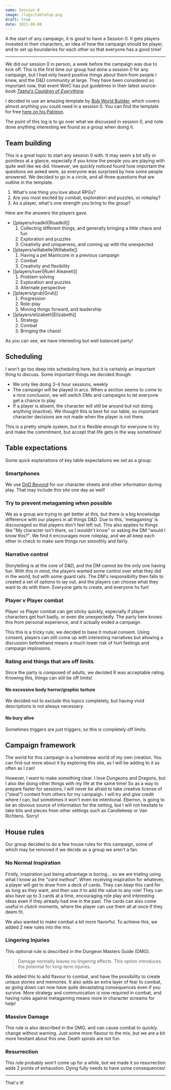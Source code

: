 ```yaml
---
name: Session 0
image: /logs/tabletop.png
draft: true
date: 2021-08-08
---
```


A the start of any campaign, it is good to have a Session 0. It gets players invested in their characters, an idea of how the campaign should be player, and to set up boundaries for each other so that everyone has a good time!

---

We did our session 0 in person, a week before the campaign was due to kick off. This is the first time our group had done a session 0 for any campaign, but I had only heard positive things about them from people I knew, and the D&D community at large. They have been considered so important now, that event WotC has put guidelines in their latest source-book [_Tasha’s Cauldron of Everything_](https://www.dndbeyond.com/posts/929-new-players-guide-how-to-make-the-most-of-session 'New Player’s Guide: How to Make the Most of Session Zero').

I decided to use an amazing template by [Bob World Builder](https://www.youtube.com/channel/UCC8AgO4FbP11n_WBdFai7DA "Bob's Youtube page"), which covers almost anything you could need in a session 0. You can find the template for free [here on his Patreon](https://www.patreon.com/posts/39281630 'Session 0 template').

The point of this log is to go over what we discussed in session 0, and note done anything interesting we found as a group when doing it.

## Team building

This is a great topic to start any session 0 with. It may seem a bit silly or pointless at a glance, especially if you know the people you are playing with quite well like we did. However, we quickly noticed found how important the questions we asked were, as everyone was surprised by how some people answered. We decided to go in a circle, and all three questions that are outline in the template.

1. What's one thing you love about RPGs?
2. Are you most excited by combat, exploration and puzzles, or roleplay?
3. As a player, what's one strength you bring to the group?

Here are the answers the players gave.

- [[players/roadkill|Roadkill]]
  1. Collecting different things, and generally bringing a little chaos and fun
  2. Exploration and puzzles
  3. Creativity and uniqueness, and coming up with the unexpected
- [[players/willabelle|Willabelle]]
  1. Having a pet Manticore in a previous campaign
  2. Combat
  3. Creativity and flexibility
- [[players/ruerl|Ruerl Aleanett]]
  1. Problem solving
  2. Exploration and puzzles
  3. Alternate perspective
- [[players/grub|Grub]]
  1. Progression
  2. Role-play
  3. Moving things forward, and leadership
- [[players/elizabeth|Elizabeth]]
  1. Strategy
  2. Combat
  3. Bringing the chaos!

As you can see, we have interesting but well balanced party!

## Scheduling

I won't go too deep into scheduling here, but it is certainly an important thing to discuss. Some important things we decided though:

- We only like doing 3-4 hour sessions, weekly
- The campaign will be played in arcs. When a section seems to come to a nice conclusion, we will switch DMs and campaigns to let everyone get a chance to play
- If a player is absent, the character will still be around but not doing anything (inactive). We thought this is best for our table, so important character decisions are not made when the player is not there.

This is a pretty simple system, but it is flexible enough for everyone to try and make the commitment, but accept that life gets in the way sometimes!

## Table expectations

Some quick explanations of key table expectations we set as a group:

### Smartphones

We use [DnD Beyond](https://dndbeyond.com) for our character sheets and other information during play. That may include this site one day as well!

### Try to prevent metagaming when possible

We as a group are trying to get better at this, but there is a big knowledge difference with our players in all things D&D. Due to this, 'metagaming' is discouraged so that players don't feel left out. This also applies to things like "My character isn't there, so I wouldn't know" or asking the DM "would I know this?". We find it encourages more roleplay, and we all keep each other in check to make sure things run smoothly and fairly.

### Narrative control

Storytelling is at the core of D&D, and the DM cannot be the only one having fun. With this in mind, the players wanted some control over what they did in the world, but with some guard rails. The DM's responsibility then falls to created a set of options to lay out, and the players can choose what they want to do with them. Everyone gets to create, and everyone hs fun!

### Player v Player combat

Player vs Player combat can get sticky quickly, especially if player characters get hurt badly, or even die unexpectedly. The party here knows this from personal experience, and it actually ended a campaign.

This this is a tricky rule, we decided to base it mutual consent. Using consent, players can still come up with interesting narratives but allowing a discussion beforehand means a much lower risk of hurt feelings and campaign implosions.

### Rating and things that are off limits

Since the party is composed of adults, we decided R was acceptable rating. Knowing this, things can still be off limits!

#### No excessive body horror/graphic torture

We decided not to exclude this topics completely, but having vivid descriptions is not always necessary.

#### No bury alive

Sometimes triggers are just triggers, so this is completely off limits.

## Campaign framework

The world for this campaign is a homebrew world of my own creation. You can find out more about it by exploring this site, as I will be adding to it as often as I can!

However, I want to make something clear. I love Dungeons and Dragons, but I also like doing other things with my life at the same time! So as a way to prepare faster for sessions, I will never be afraid to take creative license of (_"steal"_) content from others for my campaign. I will try and give credit where I can, but sometimes it won't even be intentional. Eberron, is going to be an obvious source of information for the setting, but I will not hesitate to take bits and pieces from other settings such as Candlekeep or Van Richtens. Sorry!

## House rules

Our group decided to do a few house rules for this campaign, some of which may be removed if we decide as a group we aren't a fan.

### No Normal Inspiration

Firstly, inspiration just being advantage is boring... so we are trialing using what I know as the _"card method"_. When receiving inspiration for whatever, a player will get to draw from a deck of cards. They can keep this card for as long as they want, and then use it to add the value to any role! They can also have up to 3 cards at a time, encouraging role play and interesting ideas even if they already had one in the past. The cards can also come useful in clutch moments, where the player can use them all at once if they deem fit.

We also wanted to make combat a bit more flavorful. To achieve this, we added 2 new rules into the mix.

### Lingering Injuries

This optional rule is described in the Dungeon Masters Guide (DMG).

> Damage normally leaves no lingering effects. This option introduces the potential for long-term injuries.

We added this to add flavour to combat, and have the possibility to create unique stories and memories. It also adds an extra layer of fear to combat, as going down can now have quite devastating consequences even if you survive. More strategy and communication is now required in combat, and having rules against metagaming means more in character screams for help!

### Massive Damage

This rule is also described in the DMG, and can cause combat to quickly change without warning. Just some more flavour to the mix, but we are a bit more hesitant about this one. Death spirals are not fun.

### Resurrection

This rule probably won't come up for a while, but we made it so resurrection adds 2 points of exhaustion. Dying fully needs to have some consequences!

---

That's it!
